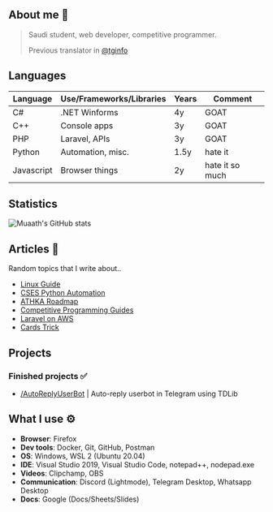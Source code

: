 ## About me 📜
> Saudi student, web developer, competitive programmer.
> 
> Previous translator in [@tginfo](https://github.com/tginfo)

## Languages
| Language      | Use/Frameworks/Libraries | Years | Comment         | 
|---------------|--------------------------|-------|-----------------|
| C#            | .NET Winforms            | 4y    | GOAT            |
| C++           | Console apps             | 3y    | GOAT            |
| PHP           | Laravel, APIs            | 3y    | GOAT            |
| Python        | Automation, misc.        | 1.5y  | hate it         |
| Javascript    | Browser things           | 2y    | hate it so much |

## Statistics 
![Muaath's GitHub stats](https://github-readme-stats.vercel.app/api?username=Muaath5&count_private=true&show_icons=true&theme=merko)  

## Articles 📜
Random topics that I write about..
- [Linux Guide](/linux_guide.md)
- [CSES Python Automation](/cses_python_automation.md)
- [ATHKA Roadmap](/athka_roadmap.md)
- [Competitive Programming Guides](/cp_guide.md)
- [Laravel on AWS](/laravel_aws.md)
- [Cards Trick](/cards_trick.md)

## Projects
### Finished projects ✅
- [/AutoReplyUserBot](https://github.com/Muaath5/AutoReplyUserBot) | Auto-reply userbot in Telegram using TDLib

## What I use ⚙
- **Browser**: Firefox
- **Dev tools**: Docker, Git, GitHub, Postman
- **OS**: Windows, WSL 2 (Ubuntu 20.04)
- **IDE**: Visual Studio 2019, Visual Studio Code, notepad++, nodepad.exe
- **Videos**: Clipchamp, OBS
- **Communication**: Discord (Lightmode), Telegram Desktop, Whatsapp Desktop
- **Docs**: Google (Docs/Sheets/Slides)
